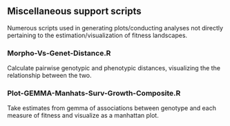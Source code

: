 ## Miscellaneous support scripts
Numerous scripts used in generating plots/conducting analyses not directly pertaining to the estimation/visualization of fitness landscapes. 

### Morpho-Vs-Genet-Distance.R
Calculate pairwise genotypic and phenotypic distances, visualizing the the relationship between the two. 

### Plot-GEMMA-Manhats-Surv-Growth-Composite.R
Take estimates from gemma of associations between genotype and each measure of fitness and visualize as a manhattan plot. 
